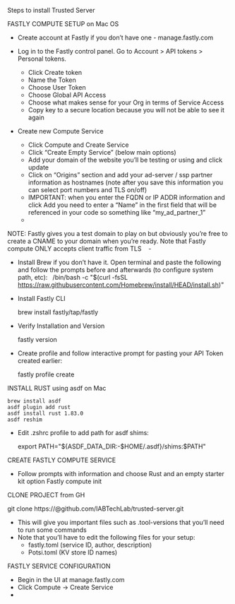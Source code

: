 Steps to install Trusted Server 

FASTLY COMPUTE SETUP on Mac OS 

- Create account at Fastly if you don’t have one - manage.fastly.com

- Log in to the Fastly control panel. Go to Account > API tokens > Personal tokens. 
    - Click Create token
    - Name the Token
    - Choose User Token
    - Choose Global API Access
    - Choose what makes sense for your Org in terms of Service Access
    - Copy key to a secure location because you will not be able to see it again

- Create new Compute Service 
    - Click Compute and Create Service 
    - Click “Create Empty Service” (below main options) 
    - Add your domain of the website you’ll be testing or using and click update
    - Click on “Origins” section and add your ad-server / ssp partner information as hostnames (note after you save this information you can select port numbers and TLS on/off) 
    - IMPORTANT: when you enter the FQDN or IP ADDR information and click Add you need to enter a “Name” in the first field that will be referenced in your code so something like “my_ad_partner_1” 
    - 

NOTE: Fastly gives you a test domain to play on but obviously you’re free to create a CNAME to your domain when you’re ready. Note that Fastly compute ONLY accepts client traffic from TLS   	- 
- Install Brew if you don’t have it. Open terminal and paste the following and follow the prompts before and afterwards (to configure system path, etc):   /bin/bash -c "$(curl -fsSL https://raw.githubusercontent.com/Homebrew/install/HEAD/install.sh)"

- Install Fastly CLI 
	
	brew install fastly/tap/fastly

- Verify Installation and Version 
	
	fastly version 

- Create profile and follow interactive prompt for pasting your API Token created earlier:
	
	fastly profile create

INSTALL RUST using asdf on Mac 

	brew install asdf
	asdf plugin add rust
	asdf install rust 1.83.0
	asdf reshim

- Edit .zshrc profile to add path for asdf shims: 

	export PATH="${ASDF_DATA_DIR:-$HOME/.asdf}/shims:$PATH"


CREATE FASTLY COMPUTE SERVICE 

- Follow prompts with information and choose Rust and an empty starter kit option
	Fastly compute init


CLONE PROJECT from GH

git clone https://<username>@github.com/IABTechLab/trusted-server.git 
- This will give you important files such as .tool-versions that you’ll need to run some commands 
- Note that you’ll have to edit the following files for your setup: 
    - fastly.toml (service ID, author, description) 
    - Potsi.toml (KV store ID names) 




FASTLY SERVICE CONFIGURATION

- Begin in the UI at manage.fastly.com 
- Click Compute -> Create Service
- 

